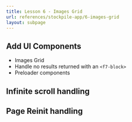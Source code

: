 ```yaml
---
title: Lesson 6 - Images Grid 
url: references/stockpile-app/6-images-grid
layout: subpage
---
```


## Add UI Components

- Images Grid
- Handle no results returned with an `<f7-block>`
- Preloader components

## Infinite scroll handling

## Page Reinit handling
